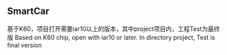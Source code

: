 ## SmartCar
基于K60，项目打开需要iar10以上的版本，其中project项目内，工程Test为最终版
Based on K60 chip, open with iar10 or later. In directory project, Test is final version
